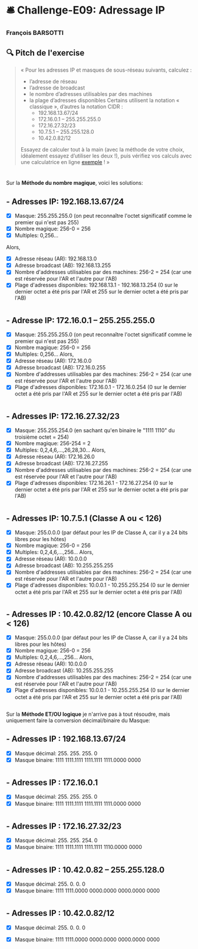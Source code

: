 # :bellhop_bell: Challenge-E09: Adressage IP
### François BARSOTTI
## :mag: Pitch de l'exercise
> « Pour les adresses IP et masques de sous-réseau suivants, calculez :
> -	l’adresse de réseau
> -	l’adresse de broadcast
> -	le nombre d’adresses utilisables par des machines
> -	la plage d’adresses disponibles
> Certains utilisent la notation « classique », d’autres la notation CIDR :
>      +	192.168.13.67/24
>      +	172.16.0.1 – 255.255.255.0
>      +	172.16.27.32/23
>      +	10.7.5.1 – 255.255.128.0
>      +	10.42.0.82/12
>        
>Essayez de calculer tout à la main (avec la méthode de votre choix, idéalement essayez d’utiliser les deux !), puis vérifiez vos calculs avec une calculatrice en ligne [exemple](https://www.subnet-calculator.com/cidr.php) ! »
> #
 
Sur la **Méthode du nombre magique**, voici les solutions:
## - Adresses IP: 192.168.13.67/24
- [x] Masque:       255.255.255.0 (on peut reconnaître l'octet significatif comme le premier qui n'est pas 255)
- [x] Nombre magique: 256-0 = 256
- [x] Multiples: 0,256...

Alors,
- [x] Adresse réseau (AR):    192.168.13.0
- [x] Adresse broadcast (AB): 192.168.13.255
- [x] Nombre d'addresses utilisables par des machines: 256-2 = 254 (car une est réservée pour l'AR et l'autre pour l'AB)
- [x] Plage d'adresses disponibles: 192.168.13.1 - 192.168.13.254 (0 sur le dernier octet a été pris par l'AR et 255 sur le dernier octet a été pris par l'AB)
#
## - Adresse IP: 172.16.0.1 – 255.255.255.0
- [x] Masque:       255.255.255.0 (on peut reconnaître l'octet significatif comme le premier qui n'est pas 255)
- [x] Nombre magique: 256-0 = 256
- [x] Multiples: 0,256...
Alors,
- [x] Adresse réseau (AR):    172.16.0.0 
- [x] Adresse broadcast (AB): 172.16.0.255
- [x] Nombre d'addresses utilisables par des machines: 256-2 = 254 (car une est réservée pour l'AR et l'autre pour l'AB)
- [x] Plage d'adresses disponibles: 172.16.0.1 - 172.16.0.254 (0 sur le dernier octet a été pris par l'AR et 255 sur le dernier octet a été pris par l'AB)
#
## - Adresses IP: 172.16.27.32/23
- [x] Masque:       255.255.254.0 (en sachant qu'en binaire le "1111 1110" du troisième octet = 254)
- [x] Nombre magique: 256-254 = 2
- [x] Multiples: 0,2,4,6,...,26,28,30...
Alors,
- [x] Adresse réseau (AR):    172.16.26.0
- [x] Adresse broadcast (AB): 172.16.27.255
- [x] Nombre d'addresses utilisables par des machines: 256-2 = 254 (car une est réservée pour l'AR et l'autre pour l'AB)
- [x] Plage d'adresses disponibles: 172.16.26.1 - 172.16.27.254 (0 sur le dernier octet a été pris par l'AR et 255 sur le dernier octet a été pris par l'AB)
#
## - Adresses IP: 10.7.5.1 (Classe A ou < 126)
- [x] Masque:       255.0.0.0 (par défaut pour les IP de Classe A, car il y a 24 bits libres pour les hôtes)
- [x] Nombre magique: 256-0 = 256
- [x] Multiples: 0,2,4,6,...,256...
Alors,
- [x] Adresse réseau (AR):    10.0.0.0
- [x] Adresse broadcast (AB): 10.255.255.255
- [x] Nombre d'addresses utilisables par des machines: 256-2 = 254 (car une est réservée pour l'AR et l'autre pour l'AB)
- [x] Plage d'adresses disponibles: 10.0.0.1 - 10.255.255.254 (0 sur le dernier octet a été pris par l'AR et 255 sur le dernier octet a été pris par l'AB)
#
## - Adresses IP : 10.42.0.82/12 (encore Classe A ou < 126)
- [x] Masque:       255.0.0.0 (par défaut pour les IP de Classe A, car il y a 24 bits libres pour les hôtes)
- [x] Nombre magique: 256-0 = 256
- [x] Multiples: 0,2,4,6,...,256...
Alors,
- [x] Adresse réseau (AR):    10.0.0.0
- [x] Adresse broadcast (AB): 10.255.255.255
- [x] Nombre d'addresses utilisables par des machines: 256-2 = 254 (car une est réservée pour l'AR et l'autre pour l'AB)
- [x] Plage d'adresses disponibles: 10.0.0.1 - 10.255.255.254 (0 sur le dernier octet a été pris par l'AR et 255 sur le dernier octet a été pris par l'AB)
##
Sur la **Méthode ET/OU logique** je n'arrive pas à tout résoudre, mais uniquement faire la conversion décimal/binaire du Masque:
## - Adresses IP : 192.168.13.67/24
- [x] Masque décimal:    255.      255.      255.       0
- [x] Masque binaire: 1111 1111.1111 1111.1111 1111.0000 0000
#
## - Adresses IP : 172.16.0.1
- [x] Masque décimal:    255.      255.      255.       0
- [x] Masque binaire: 1111 1111.1111 1111.1111 1111.0000 0000
#
## - Adresses IP : 172.16.27.32/23
- [x] Masque décimal:    255.      255.      254.       0
- [x] Masque binaire: 1111 1111.1111 1111.1111 1110.0000 0000
#
## - Adresses IP : 10.42.0.82 – 255.255.128.0
- [x] Masque décimal:    255.       0.        0.        0
- [x] Masque binaire: 1111 1111.0000 0000.0000 0000.0000 0000
#
## - Adresses IP : 10.42.0.82/12
- [x] Masque décimal:    255.       0.        0.        0
- [x] Masque binaire: 1111 1111.0000 0000.0000 0000.0000 0000

